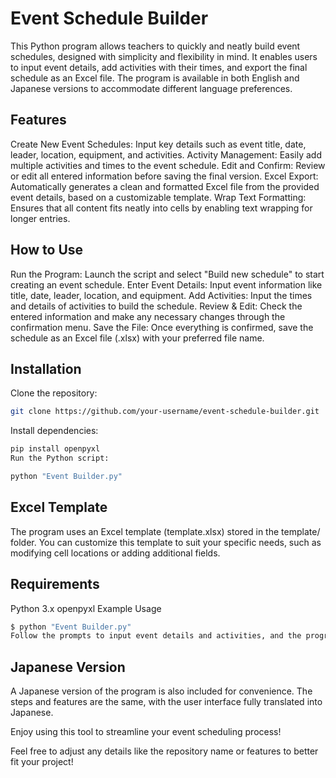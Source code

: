 # Event Schedule Builder
This Python program allows teachers to quickly and neatly build event schedules, designed with simplicity and flexibility in mind. It enables users to input event details, add activities with their times, and export the final schedule as an Excel file. The program is available in both English and Japanese versions to accommodate different language preferences.

## Features
Create New Event Schedules: Input key details such as event title, date, leader, location, equipment, and activities.
Activity Management: Easily add multiple activities and times to the event schedule.
Edit and Confirm: Review or edit all entered information before saving the final version.
Excel Export: Automatically generates a clean and formatted Excel file from the provided event details, based on a customizable template.
Wrap Text Formatting: Ensures that all content fits neatly into cells by enabling text wrapping for longer entries.

## How to Use
Run the Program: Launch the script and select "Build new schedule" to start creating an event schedule.
Enter Event Details: Input event information like title, date, leader, location, and equipment.
Add Activities: Input the times and details of activities to build the schedule.
Review & Edit: Check the entered information and make any necessary changes through the confirmation menu.
Save the File: Once everything is confirmed, save the schedule as an Excel file (.xlsx) with your preferred file name.

## Installation
Clone the repository:
```bash
git clone https://github.com/your-username/event-schedule-builder.git
```

Install dependencies:
```bash
pip install openpyxl
Run the Python script:
```

```bash
python "Event Builder.py"
```

## Excel Template
The program uses an Excel template (template.xlsx) stored in the template/ folder. You can customize this template to suit your specific needs, such as modifying cell locations or adding additional fields.

## Requirements
Python 3.x
openpyxl
Example Usage

```bash
$ python "Event Builder.py"
Follow the prompts to input event details and activities, and the program will generate an Excel file based on your inputs.
```

## Japanese Version
A Japanese version of the program is also included for convenience. The steps and features are the same, with the user interface fully translated into Japanese.

Enjoy using this tool to streamline your event scheduling process!

Feel free to adjust any details like the repository name or features to better fit your project!

